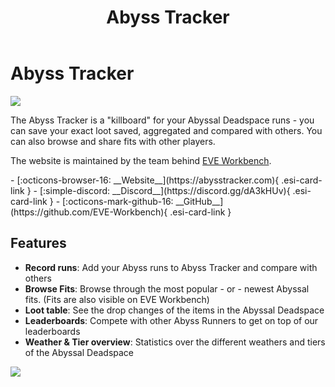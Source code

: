 ﻿---
search:
  exclude: true

title: Abyss Tracker
type: service
description: A loot tracker specifically for the Abyss Runners in EVE Online. Share your runs and analyze them. Its connected to EVE Workbench for the fits.
maintainer:
  name: EVE Workbench Team
  github: EVE-Workbench
---

# Abyss Tracker

![](abysstracker-logo.png)

The Abyss Tracker is a "killboard" for your Abyssal Deadspace runs - you can save your exact loot saved, aggregated and compared with others. You can also browse and share fits with other players.

The website is maintained by the team behind [EVE Workbench](https://eveworkbench.com).

<div class="grid cards" markdown>
- [:octicons-browser-16: __Website__](https://abysstracker.com){ .esi-card-link }
- [:simple-discord: __Discord__](https://discord.gg/dA3kHUv){ .esi-card-link }
- [:octicons-mark-github-16: __GitHub__](https://github.com/EVE-Workbench){ .esi-card-link }
</div>

## Features

- **Record runs**: Add your Abyss runs to Abyss Tracker and compare with others
- **Browse Fits**: Browse through the most popular - or - newest Abyssal fits. (Fits are also visible on EVE Workbench)
- **Loot table**: See the drop changes of the items in the Abyssal Deadspace
- **Leaderboards**: Compete with other Abyss Runners to get on top of our leaderboards
- **Weather & Tier overview**: Statistics over the different weathers and tiers of the Abyssal Deadspace

![](../eve-workbench/eveworkbench-family.png)